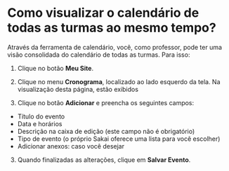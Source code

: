 # Como visualizar o calendário de todas as turmas ao mesmo tempo?

Através da ferramenta de calendário, você, como professor, pode ter uma visão consolidada do calendário de todas as turmas. Para isso:

1. Clique no botão **Meu Site**.

2. Clique no menu **Cronograma**, localizado ao lado esquerdo da tela. Na visualização desta página, estão exibidos 

2. Clique no botão **Adicionar** e preencha os seguintes campos:
 * Título do evento
 * Data e horários
 * Descrição na caixa de edição (este campo não é obrigatório)
 * Tipo de evento (o próprio Sakai oferece uma lista para você escolher)
 * Adicionar anexos: caso você desejar
 
3. Quando finalizadas as alterações, clique em **Salvar Evento**.
